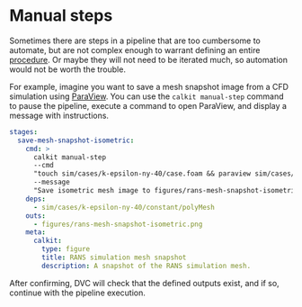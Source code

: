 # Manual steps

Sometimes there are steps in a pipeline that are too cumbersome to
automate,
but are not complex enough to warrant defining an entire
[procedure](../tutorials/procedures.md).
Or maybe they will not need to be iterated much,
so automation would not be worth the trouble.

For example,
imagine you want to save a mesh snapshot image from a CFD simulation using
[ParaView](https://www.paraview.org/).
You can use the `calkit manual-step` command to pause the pipeline,
execute a command to open ParaView,
and display a message with instructions.

```yaml
stages:
  save-mesh-snapshot-isometric:
    cmd: >
      calkit manual-step
      --cmd
      "touch sim/cases/k-epsilon-ny-40/case.foam && paraview sim/cases/k-epsilon-ny-40/case.foam"
      --message
      "Save isometric mesh image to figures/rans-mesh-snapshot-isometric.png"
    deps:
      - sim/cases/k-epsilon-ny-40/constant/polyMesh
    outs:
      - figures/rans-mesh-snapshot-isometric.png
    meta:
      calkit:
        type: figure
        title: RANS simulation mesh snapshot
        description: A snapshot of the RANS simulation mesh.
```

After confirming, DVC will check that the defined outputs exist,
and if so, continue with the pipeline execution.
